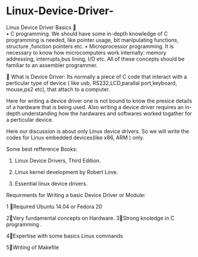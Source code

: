 # Linux-Device-Driver-

Linux Device Driver Basics
	
•	C programming. We should have some in-depth knowledge of C programming is needed, like pointer usage, bit manipulating functions, structure ,function pointers etc.
•	Microprocessor programming. It is necessary to know how microcomputers work internally: memory addressing, interrupts,bus lining, I/O  etc. All of these concepts should be familiar to an assembler programmer.

	What is Device Driver:
Its normally a piece of  C code that interact with a perticular type of device ( like usb, RS232,LCD,parallal port,keyboard, mouse,ps2 etc), that attach to a computer.

Here for writing a device driver one is not bound to know the presice details of a hardware that is being used.
Also writing a device driver requires an in-depth understanding how the hardwares and softwares worked togather for a perticular device.

Here our discussion is about only Linux device drivers. So  we will write the codes for Linux embedded devices(like x86, ARM ) only.

Some best refference Books:
1.	Linux Device Drivers, Third Edition.

2.	Linux kernel development by Robert Love.

3.	Essential linux device drivers.

Requirments for Writing a basic Device Driver or Module:

1 Required  Ubuntu 14.04 or Fedora 20

2Very fundamental concepts on Hardware.
3Strong knoledge in C programming .

4Expertise with some basics Linux commands

5Writing of Makefile


	






















